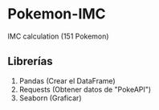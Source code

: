 # Pokemon-IMC
IMC calculation (151 Pokemon)
## Librerías
1. Pandas (Crear el DataFrame)
2. Requests (Obtener datos de "PokeAPI")
3. Seaborn (Graficar)
